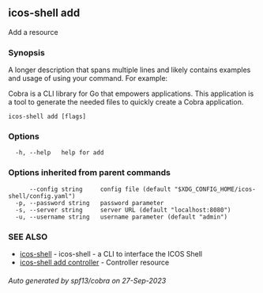 ## icos-shell add

Add a resource

### Synopsis

A longer description that spans multiple lines and likely contains examples
and usage of using your command. For example:

Cobra is a CLI library for Go that empowers applications.
This application is a tool to generate the needed files
to quickly create a Cobra application.

```
icos-shell add [flags]
```

### Options

```
  -h, --help   help for add
```

### Options inherited from parent commands

```
      --config string     config file (default "$XDG_CONFIG_HOME/icos-shell/config.yaml")
  -p, --password string   password parameter
  -s, --server string     server URL (default "localhost:8080")
  -u, --username string   username parameter (default "admin")
```

### SEE ALSO

* [icos-shell](icos-shell.md)	 - icos-shell - a CLI to interface the ICOS Shell
* [icos-shell add controller](icos-shell_add_controller.md)	 - Controller resource

###### Auto generated by spf13/cobra on 27-Sep-2023
